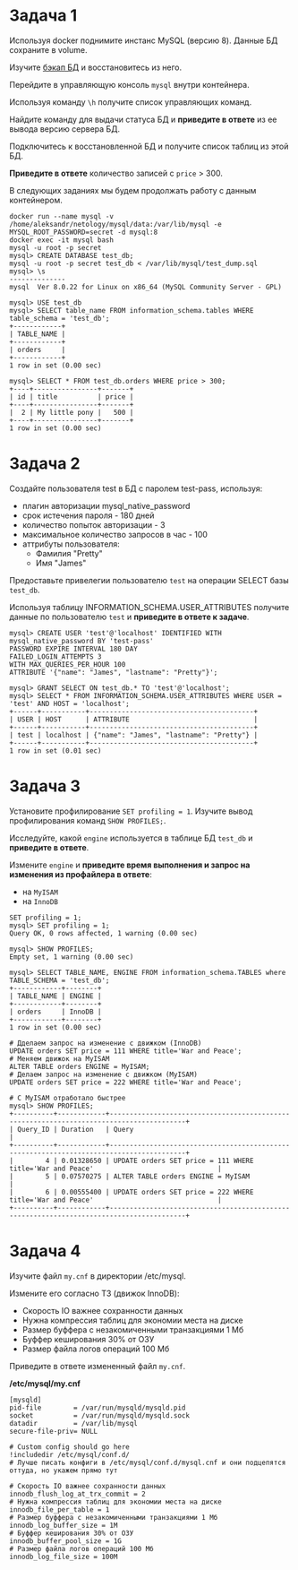 # Задача 1

Используя docker поднимите инстанс MySQL (версию 8). Данные БД сохраните в volume.

Изучите [бэкап БД](https://github.com/netology-code/virt-homeworks/tree/master/06-db-03-mysql/test_data) и 
восстановитесь из него.

Перейдите в управляющую консоль `mysql` внутри контейнера.

Используя команду `\h` получите список управляющих команд.

Найдите команду для выдачи статуса БД и **приведите в ответе** из ее вывода версию сервера БД.

Подключитесь к восстановленной БД и получите список таблиц из этой БД.

**Приведите в ответе** количество записей с `price` > 300.

В следующих заданиях мы будем продолжать работу с данным контейнером.

```
docker run --name mysql -v /home/aleksandr/netology/mysql/data:/var/lib/mysql -e MYSQL_ROOT_PASSWORD=secret -d mysql:8
docker exec -it mysql bash
mysql -u root -p secret
mysql> CREATE DATABASE test_db;
mysql -u root -p secret test_db < /var/lib/mysql/test_dump.sql
mysql> \s
--------------
mysql  Ver 8.0.22 for Linux on x86_64 (MySQL Community Server - GPL)

mysql> USE test_db
mysql> SELECT table_name FROM information_schema.tables WHERE table_schema = 'test_db';
+------------+
| TABLE_NAME |
+------------+
| orders     |
+------------+
1 row in set (0.00 sec)

mysql> SELECT * FROM test_db.orders WHERE price > 300;
+----+----------------+-------+
| id | title          | price |
+----+----------------+-------+
|  2 | My little pony |   500 |
+----+----------------+-------+
1 row in set (0.00 sec)
```

# Задача 2

Создайте пользователя test в БД c паролем test-pass, используя:
- плагин авторизации mysql_native_password
- срок истечения пароля - 180 дней 
- количество попыток авторизации - 3 
- максимальное количество запросов в час - 100
- аттрибуты пользователя:
    - Фамилия "Pretty"
    - Имя "James"

Предоставьте привелегии пользователю `test` на операции SELECT базы `test_db`.
    
Используя таблицу INFORMATION_SCHEMA.USER_ATTRIBUTES получите данные по пользователю `test` и 
**приведите в ответе к задаче**.
```
mysql> CREATE USER 'test'@'localhost' IDENTIFIED WITH mysql_native_password BY 'test-pass'
PASSWORD EXPIRE INTERVAL 180 DAY
FAILED_LOGIN_ATTEMPTS 3
WITH MAX_QUERIES_PER_HOUR 100
ATTRIBUTE '{"name": "James", "lastname": "Pretty"}';

mysql> GRANT SELECT ON test_db.* TO 'test'@'localhost';
mysql> SELECT * FROM INFORMATION_SCHEMA.USER_ATTRIBUTES WHERE USER = 'test' AND HOST = 'localhost';
+------+-----------+-----------------------------------------+
| USER | HOST      | ATTRIBUTE                               |
+------+-----------+-----------------------------------------+
| test | localhost | {"name": "James", "lastname": "Pretty"} |
+------+-----------+-----------------------------------------+
1 row in set (0.01 sec)

```
# Задача 3

Установите профилирование `SET profiling = 1`.
Изучите вывод профилирования команд `SHOW PROFILES;`.

Исследуйте, какой `engine` используется в таблице БД `test_db` и **приведите в ответе**.

Измените `engine` и **приведите время выполнения и запрос на изменения из профайлера в ответе**:
- на `MyISAM`
- на `InnoDB`

```
SET profiling = 1;
mysql> SET profiling = 1;
Query OK, 0 rows affected, 1 warning (0.00 sec)

mysql> SHOW PROFILES;
Empty set, 1 warning (0.00 sec)

mysql> SELECT TABLE_NAME, ENGINE FROM information_schema.TABLES where TABLE_SCHEMA = 'test_db';
+------------+--------+
| TABLE_NAME | ENGINE |
+------------+--------+
| orders     | InnoDB |
+------------+--------+
1 row in set (0.00 sec)

# Дделаем запрос на изменение с движком (InnoDB)
UPDATE orders SET price = 111 WHERE title='War and Peace';
# Меняем движок на MyISAM
ALTER TABLE orders ENGINE = MyISAM;
# Делаем запрос на изменение с движком (MyISAM)
UPDATE orders SET price = 222 WHERE title='War and Peace';

# С MyISAM отработало быстрее
mysql> SHOW PROFILES;
+----------+------------+-----------------------------------------------------------------------------------------+
| Query_ID | Duration   | Query                                                                                   |
+----------+------------+-----------------------------------------------------------------------------------------+
|        4 | 0.01328650 | UPDATE orders SET price = 111 WHERE title='War and Peace'                               |
|        5 | 0.07570275 | ALTER TABLE orders ENGINE = MyISAM                                                      |
|        6 | 0.00555400 | UPDATE orders SET price = 222 WHERE title='War and Peace'                               |
+----------+------------+-----------------------------------------------------------------------------------------+
```
# Задача 4 

Изучите файл `my.cnf` в директории /etc/mysql.

Измените его согласно ТЗ (движок InnoDB):
- Скорость IO важнее сохранности данных
- Нужна компрессия таблиц для экономии места на диске
- Размер буффера с незакомиченными транзакциями 1 Мб
- Буффер кеширования 30% от ОЗУ
- Размер файла логов операций 100 Мб

Приведите в ответе измененный файл `my.cnf`.

**/etc/mysql/my.cnf**
```
[mysqld]
pid-file        = /var/run/mysqld/mysqld.pid
socket          = /var/run/mysqld/mysqld.sock
datadir         = /var/lib/mysql
secure-file-priv= NULL

# Custom config should go here
!includedir /etc/mysql/conf.d/
# Лучше писать конфиги в /etc/mysql/conf.d/mysql.cnf и они подцепятся оттуда, но укажем прямо тут

# Скорость IO важнее сохранности данных
innodb_flush_log_at_trx_commit = 2
# Нужна компрессия таблиц для экономии места на диске
innodb_file_per_table = 1
# Размер буффера с незакомиченными транзакциями 1 Мб
innodb_log_buffer_size = 1M
# Буффер кеширования 30% от ОЗУ
innodb_buffer_pool_size = 1G
# Размер файла логов операций 100 Мб
innodb_log_file_size = 100M
```
